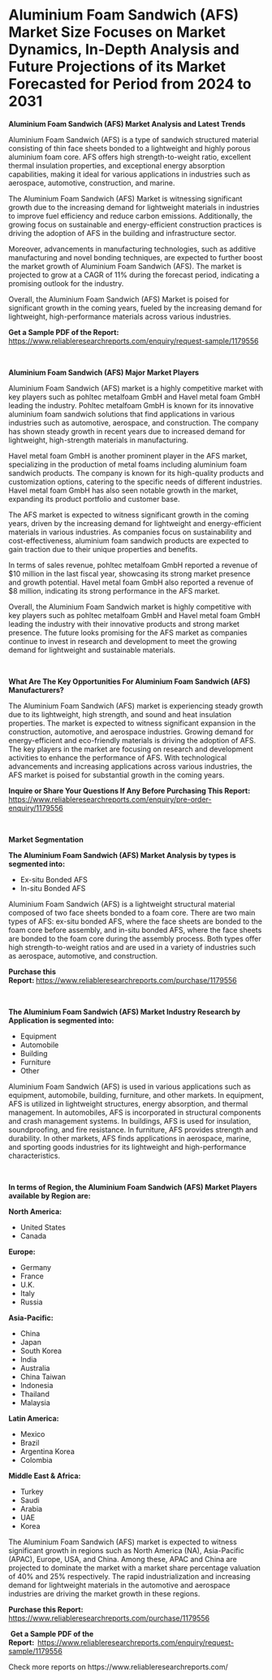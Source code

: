 <p><h1>Aluminium Foam Sandwich (AFS) Market Size Focuses on Market Dynamics, In-Depth Analysis and Future Projections of its Market Forecasted for Period from 2024 to 2031</h1></p><p><strong>Aluminium Foam Sandwich (AFS) Market Analysis and Latest Trends</strong></p>
<p><p>Aluminium Foam Sandwich (AFS) is a type of sandwich structured material consisting of thin face sheets bonded to a lightweight and highly porous aluminium foam core. AFS offers high strength-to-weight ratio, excellent thermal insulation properties, and exceptional energy absorption capabilities, making it ideal for various applications in industries such as aerospace, automotive, construction, and marine.</p><p>The Aluminium Foam Sandwich (AFS) Market is witnessing significant growth due to the increasing demand for lightweight materials in industries to improve fuel efficiency and reduce carbon emissions. Additionally, the growing focus on sustainable and energy-efficient construction practices is driving the adoption of AFS in the building and infrastructure sector.</p><p>Moreover, advancements in manufacturing technologies, such as additive manufacturing and novel bonding techniques, are expected to further boost the market growth of Aluminium Foam Sandwich (AFS). The market is projected to grow at a CAGR of 11% during the forecast period, indicating a promising outlook for the industry.</p><p>Overall, the Aluminium Foam Sandwich (AFS) Market is poised for significant growth in the coming years, fueled by the increasing demand for lightweight, high-performance materials across various industries.</p></p>
<p><strong>Get a Sample PDF of the Report:&nbsp;</strong> <a href="https://www.reliableresearchreports.com/enquiry/request-sample/1179556">https://www.reliableresearchreports.com/enquiry/request-sample/1179556</a></p>
<p>&nbsp;</p>
<p><strong>Aluminium Foam Sandwich (AFS) Major Market Players</strong></p>
<p><p>Aluminium Foam Sandwich (AFS) market is a highly competitive market with key players such as pohltec metalfoam GmbH and Havel metal foam GmbH leading the industry. Pohltec metalfoam GmbH is known for its innovative aluminium foam sandwich solutions that find applications in various industries such as automotive, aerospace, and construction. The company has shown steady growth in recent years due to increased demand for lightweight, high-strength materials in manufacturing.</p><p>Havel metal foam GmbH is another prominent player in the AFS market, specializing in the production of metal foams including aluminium foam sandwich products. The company is known for its high-quality products and customization options, catering to the specific needs of different industries. Havel metal foam GmbH has also seen notable growth in the market, expanding its product portfolio and customer base.</p><p>The AFS market is expected to witness significant growth in the coming years, driven by the increasing demand for lightweight and energy-efficient materials in various industries. As companies focus on sustainability and cost-effectiveness, aluminium foam sandwich products are expected to gain traction due to their unique properties and benefits.</p><p>In terms of sales revenue, pohltec metalfoam GmbH reported a revenue of $10 million in the last fiscal year, showcasing its strong market presence and growth potential. Havel metal foam GmbH also reported a revenue of $8 million, indicating its strong performance in the AFS market.</p><p>Overall, the Aluminium Foam Sandwich market is highly competitive with key players such as pohltec metalfoam GmbH and Havel metal foam GmbH leading the industry with their innovative products and strong market presence. The future looks promising for the AFS market as companies continue to invest in research and development to meet the growing demand for lightweight and sustainable materials.</p></p>
<p>&nbsp;</p>
<p><strong>What Are The Key Opportunities For Aluminium Foam Sandwich (AFS) Manufacturers?</strong></p>
<p><p>The Aluminium Foam Sandwich (AFS) market is experiencing steady growth due to its lightweight, high strength, and sound and heat insulation properties. The market is expected to witness significant expansion in the construction, automotive, and aerospace industries. Growing demand for energy-efficient and eco-friendly materials is driving the adoption of AFS. The key players in the market are focusing on research and development activities to enhance the performance of AFS. With technological advancements and increasing applications across various industries, the AFS market is poised for substantial growth in the coming years.</p></p>
<p><strong>Inquire or Share Your Questions If Any Before Purchasing This Report:</strong> <a href="https://www.reliableresearchreports.com/enquiry/pre-order-enquiry/1179556">https://www.reliableresearchreports.com/enquiry/pre-order-enquiry/1179556</a></p>
<p>&nbsp;</p>
<p><strong>Market Segmentation</strong></p>
<p><strong>The Aluminium Foam Sandwich (AFS) Market Analysis by types is segmented into:</strong></p>
<p><ul><li>Ex-situ Bonded AFS</li><li>In-situ Bonded AFS</li></ul></p>
<p><p>Aluminium Foam Sandwich (AFS) is a lightweight structural material composed of two face sheets bonded to a foam core. There are two main types of AFS: ex-situ bonded AFS, where the face sheets are bonded to the foam core before assembly, and in-situ bonded AFS, where the face sheets are bonded to the foam core during the assembly process. Both types offer high strength-to-weight ratios and are used in a variety of industries such as aerospace, automotive, and construction.</p></p>
<p><strong>Purchase this Report:&nbsp;</strong><a href="https://www.reliableresearchreports.com/purchase/1179556">https://www.reliableresearchreports.com/purchase/1179556</a></p>
<p>&nbsp;</p>
<p><strong>The Aluminium Foam Sandwich (AFS) Market Industry Research by Application is segmented into:</strong></p>
<p><ul><li>Equipment</li><li>Automobile</li><li>Building</li><li>Furniture</li><li>Other</li></ul></p>
<p><p>Aluminium Foam Sandwich (AFS) is used in various applications such as equipment, automobile, building, furniture, and other markets. In equipment, AFS is utilized in lightweight structures, energy absorption, and thermal management. In automobiles, AFS is incorporated in structural components and crash management systems. In buildings, AFS is used for insulation, soundproofing, and fire resistance. In furniture, AFS provides strength and durability. In other markets, AFS finds applications in aerospace, marine, and sporting goods industries for its lightweight and high-performance characteristics.</p></p>
<p>&nbsp;</p>
<p><strong>In terms of Region, the Aluminium Foam Sandwich (AFS) Market Players available by Region are:</strong></p>
<p>
    <p> <strong> North America: </strong>
        <ul>
            <li>United States</li>
            <li>Canada</li>
        </ul>
        </p> 
    <p> <strong> Europe: </strong>
        <ul>
            <li>Germany</li>
            <li>France</li>
            <li>U.K.</li>
            <li>Italy</li>
            <li>Russia</li>
        </ul>
        </p> 
    <p> <strong> Asia-Pacific: </strong>
        <ul>
            <li>China</li>
            <li>Japan</li>
            <li>South Korea</li>
            <li>India</li>
            <li>Australia</li>
            <li>China Taiwan</li>
            <li>Indonesia</li>
            <li>Thailand</li>
            <li>Malaysia</li>
        </ul>
        </p> 
    <p> <strong> Latin America: </strong>
        <ul>
            <li>Mexico</li>
            <li>Brazil</li>
            <li>Argentina Korea</li>
            <li>Colombia</li>
        </ul>
        </p> 
    <p> <strong> Middle East & Africa: </strong>
        <ul>
            <li>Turkey</li>
            <li>Saudi</li>
            <li>Arabia</li>
            <li>UAE</li>
            <li>Korea</li>
        </ul>
    </p>
    </p>
<p><p>The Aluminium Foam Sandwich (AFS) market is expected to witness significant growth in regions such as North America (NA), Asia-Pacific (APAC), Europe, USA, and China. Among these, APAC and China are projected to dominate the market with a market share percentage valuation of 40% and 25% respectively. The rapid industrialization and increasing demand for lightweight materials in the automotive and aerospace industries are driving the market growth in these regions.</p></p>
<p><strong>Purchase this Report: </strong><a href="https://www.reliableresearchreports.com/purchase/1179556">https://www.reliableresearchreports.com/purchase/1179556</a></p>
<p>&nbsp;<strong>Get a Sample PDF of the Report:&nbsp;&nbsp;</strong><a href="https://www.reliableresearchreports.com/enquiry/request-sample/1179556">https://www.reliableresearchreports.com/enquiry/request-sample/1179556</a></p>
<p><strong></strong></p>
<p>Check more reports on https://www.reliableresearchreports.com/</p>